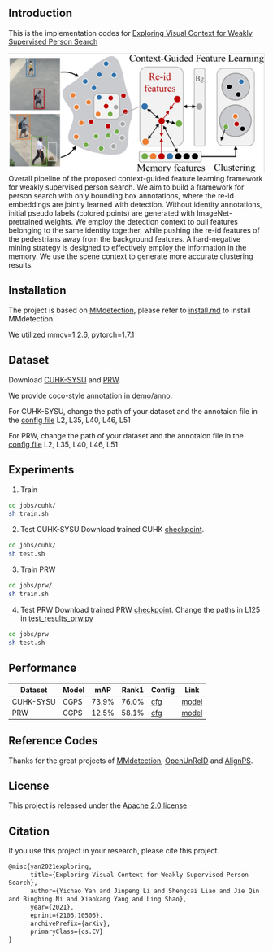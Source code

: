 ## Introduction

This is the implementation codes for [Exploring Visual Context for Weakly Supervised Person Search](https://arxiv.org/abs/2106.10506)

![demo image](demo/intro.jpg)
Overall pipeline of the proposed context-guided feature learning framework for weakly supervised person search. We aim to build a framework for person search with only bounding box annotations, where the re-id embeddings are jointly learned with detection. Without identity annotations, initial pseudo labels (colored points) are generated with ImageNet-pretrained weights. We employ the detection context to pull features belonging to the same identity together, while pushing the re-id features of the pedestrians away from the background features. A hard-negative mining strategy is designed to effectively employ the information in the memory. We use the scene context to generate more accurate clustering results.

## Installation

The project is based on [MMdetection](https://github.com/open-mmlab/mmdetection), please refer to [install.md](docs/install.md) to install MMdetection.

We utilized mmcv=1.2.6, pytorch=1.7.1


## Dataset

Download [CUHK-SYSU](https://github.com/ShuangLI59/person_search) and [PRW](https://github.com/liangzheng06/PRW-baseline).

We provide coco-style annotation in [demo/anno](demo/anno).

For CUHK-SYSU, change the path of your dataset and the annotaion file in the [config file](configs/_base_/datasets/coco_reid_unsup.py) L2, L35, L40, L46, L51

For PRW, change the path of your dataset and the annotaion file in the [config file](configs/_base_/datasets/coco_reid_unsup_prw.py) L2, L35, L40, L46, L51

## Experiments
  1. Train
   ```bash
   cd jobs/cuhk/
   sh train.sh
   ```
  2. Test CUHK-SYSU
Download trained CUHK [checkpoint](https://drive.google.com/file/d/1wvGUTOvncs-tjKCfSRnZLJiZt6AZ4461/view?usp=sharing).
   ```bash
   cd jobs/cuhk/
   sh test.sh
   ```
   3. Train PRW
   ```bash
   cd jobs/prw/
   sh train.sh
   ```
   4. Test PRW
Download trained PRW [checkpoint](https://drive.google.com/file/d/10MftT96ldoZU9mlTu1WYthxprRs0zd1j/view?usp=sharing).
   Change the paths in L125 in [test_results_prw.py](tools/test_results_prw.py)
   ```bash
   cd jobs/prw
   sh test.sh
   ```

## Performance

|Dataset|Model|mAP|Rank1| Config | Link |
|-----|-----|------|-----|------|-----|
|CUHK-SYSU|CGPS| 73.9%|76.0%|[cfg](configs/cgps/cuhk.py)| [model](https://drive.google.com/file/d/1wvGUTOvncs-tjKCfSRnZLJiZt6AZ4461/view?usp=sharing)| 
|PRW|CGPS|12.5%|58.1%|[cfg](configs/cgps/prw.py)| [model](https://drive.google.com/file/d/10MftT96ldoZU9mlTu1WYthxprRs0zd1j/view?usp=sharing)| 

## Reference Codes
Thanks for the great projects of [MMdetection](https://github.com/open-mmlab/mmdetection), [OpenUnReID](https://github.com/open-mmlab/OpenUnReID) and [AlignPS](https://github.com/daodaofr/AlignPS).
## License

This project is released under the [Apache 2.0 license](LICENSE).

## Citation

If you use this project in your research, please cite this project.

```
@misc{yan2021exploring,
      title={Exploring Visual Context for Weakly Supervised Person Search}, 
      author={Yichao Yan and Jinpeng Li and Shengcai Liao and Jie Qin and Bingbing Ni and Xiaokang Yang and Ling Shao},
      year={2021},
      eprint={2106.10506},
      archivePrefix={arXiv},
      primaryClass={cs.CV}
}
```
